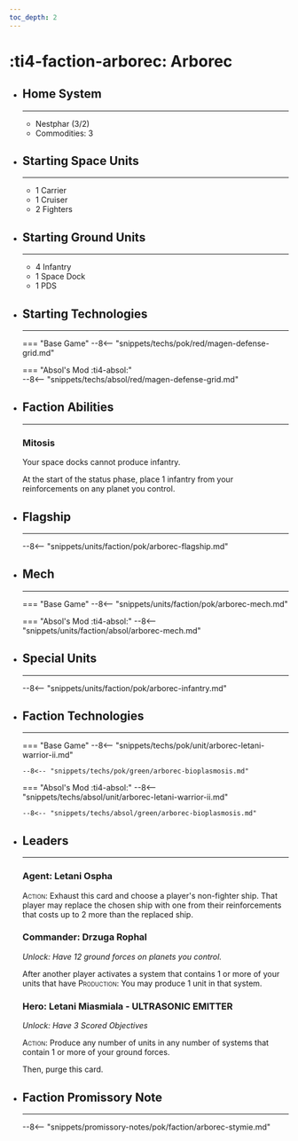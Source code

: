 ```yaml
---
toc_depth: 2
---
```


# :ti4-faction-arborec: Arborec

<div class="grid cards" markdown>

-   ## __Home System__

    ---

    * Nestphar (3/2)
    * Commodities: 3

</div>

<div class="grid cards" markdown>

-   ## __Starting Space Units__

    ---

    * 1 Carrier
    * 1 Cruiser
    * 2 Fighters

-   ## __Starting Ground Units__

    ---

    * 4 Infantry
    * 1 Space Dock
    * 1 PDS

-   ## __Starting Technologies__

    ---
    === "Base Game"
        --8<-- "snippets/techs/pok/red/magen-defense-grid.md"

    === "Absol's Mod :ti4-absol:"  
        --8<-- "snippets/techs/absol/red/magen-defense-grid.md"

-   ## __Faction Abilities__

    ---
    ### **Mitosis**

    Your space docks cannot produce infantry.  
    
    At the start of the status phase, place 1 infantry from your reinforcements on any planet you control.

-   ## __Flagship__

    ---
    --8<-- "snippets/units/faction/pok/arborec-flagship.md"

-   ## __Mech__

    ---
    === "Base Game"
        --8<-- "snippets/units/faction/pok/arborec-mech.md"

    === "Absol's Mod :ti4-absol:"
        --8<-- "snippets/units/faction/absol/arborec-mech.md"

</div>

<div class="grid cards" markdown>

-   ## __Special Units__

    ---
    --8<-- "snippets/units/faction/pok/arborec-infantry.md"

</div>

<div class="grid cards" markdown>

-   ## __Faction Technologies__

    ---
    === "Base Game"
        --8<-- "snippets/techs/pok/unit/arborec-letani-warrior-ii.md"

        --8<-- "snippets/techs/pok/green/arborec-bioplasmosis.md"

    === "Absol's Mod :ti4-absol:"
        --8<-- "snippets/techs/absol/unit/arborec-letani-warrior-ii.md"

        --8<-- "snippets/techs/absol/green/arborec-bioplasmosis.md"

-   ## __Leaders__

    ---
    ### **Agent**: Letani Ospha
    
    <span style="font-variant:small-caps;">Action</span>: Exhaust this card and choose a player's non-fighter ship.
    That player may replace the chosen ship with one from their reinforcements that costs up to 2 more than the replaced ship.

    ### **Commander**: Drzuga Rophal
    
    _Unlock: Have 12 ground forces on planets you control._

    After another player activates a system that contains 1 or more of your units that have <span style="font-variant:small-caps;">Production</span>: 
    You may produce 1 unit in that system.

    ### **Hero**: Letani Miasmiala - ULTRASONIC EMITTER
    
    _Unlock: Have 3 Scored Objectives_

    <span style="font-variant:small-caps;">Action</span>: Produce any number of units in any number of systems that contain 1 or more of your ground forces.
    
    Then, purge this card.

-   ## __Faction Promissory Note__

    ---
    --8<-- "snippets/promissory-notes/pok/faction/arborec-stymie.md"

</div>